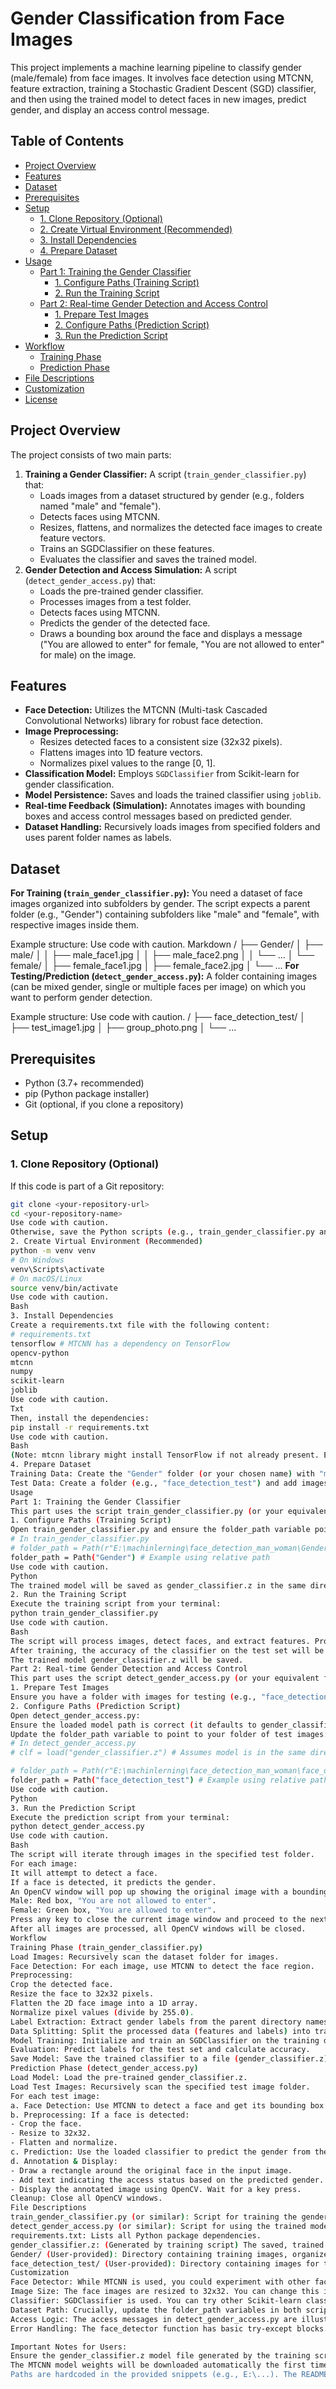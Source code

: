 # Gender Classification from Face Images

This project implements a machine learning pipeline to classify gender (male/female) from face images. It involves face detection using MTCNN, feature extraction, training a Stochastic Gradient Descent (SGD) classifier, and then using the trained model to detect faces in new images, predict gender, and display an access control message.

## Table of Contents

- [Project Overview](#project-overview)
- [Features](#features)
- [Dataset](#dataset)
- [Prerequisites](#prerequisites)
- [Setup](#setup)
  - [1. Clone Repository (Optional)](#1-clone-repository-optional)
  - [2. Create Virtual Environment (Recommended)](#2-create-virtual-environment-recommended)
  - [3. Install Dependencies](#3-install-dependencies)
  - [4. Prepare Dataset](#4-prepare-dataset)
- [Usage](#usage)
  - [Part 1: Training the Gender Classifier](#part-1-training-the-gender-classifier)
    - [1. Configure Paths (Training Script)](#1-configure-paths-training-script)
    - [2. Run the Training Script](#2-run-the-training-script)
  - [Part 2: Real-time Gender Detection and Access Control](#part-2-real-time-gender-detection-and-access-control)
    - [1. Prepare Test Images](#1-prepare-test-images)
    - [2. Configure Paths (Prediction Script)](#2-configure-paths-prediction-script)
    - [3. Run the Prediction Script](#3-run-the-prediction-script)
- [Workflow](#workflow)
  - [Training Phase](#training-phase)
  - [Prediction Phase](#prediction-phase)
- [File Descriptions](#file-descriptions)
- [Customization](#customization)
- [License](#license)

## Project Overview

The project consists of two main parts:
1.  **Training a Gender Classifier:** A script (`train_gender_classifier.py`) that:
    -   Loads images from a dataset structured by gender (e.g., folders named "male" and "female").
    -   Detects faces using MTCNN.
    -   Resizes, flattens, and normalizes the detected face images to create feature vectors.
    -   Trains an SGDClassifier on these features.
    -   Evaluates the classifier and saves the trained model.
2.  **Gender Detection and Access Simulation:** A script (`detect_gender_access.py`) that:
    -   Loads the pre-trained gender classifier.
    -   Processes images from a test folder.
    -   Detects faces using MTCNN.
    -   Predicts the gender of the detected face.
    -   Draws a bounding box around the face and displays a message ("You are allowed to enter" for female, "You are not allowed to enter" for male) on the image.

## Features

-   **Face Detection:** Utilizes the MTCNN (Multi-task Cascaded Convolutional Networks) library for robust face detection.
-   **Image Preprocessing:**
    -   Resizes detected faces to a consistent size (32x32 pixels).
    -   Flattens images into 1D feature vectors.
    -   Normalizes pixel values to the range [0, 1].
-   **Classification Model:** Employs `SGDClassifier` from Scikit-learn for gender classification.
-   **Model Persistence:** Saves and loads the trained classifier using `joblib`.
-   **Real-time Feedback (Simulation):** Annotates images with bounding boxes and access control messages based on predicted gender.
-   **Dataset Handling:** Recursively loads images from specified folders and uses parent folder names as labels.

## Dataset

**For Training (`train_gender_classifier.py`):**
You need a dataset of face images organized into subfolders by gender. The script expects a parent folder (e.g., "Gender") containing subfolders like "male" and "female", with respective images inside them.

Example structure:
Use code with caution.
Markdown
<project-root>/
├── Gender/
│ ├── male/
│ │ ├── male_face1.jpg
│ │ ├── male_face2.png
│ │ └── ...
│ └── female/
│ ├── female_face1.jpg
│ ├── female_face2.jpg
│ └── ...
**For Testing/Prediction (`detect_gender_access.py`):**
A folder containing images (can be mixed gender, single or multiple faces per image) on which you want to perform gender detection.

Example structure:
Use code with caution.
<project-root>/
├── face_detection_test/
│ ├── test_image1.jpg
│ ├── group_photo.png
│ └── ...
## Prerequisites

-   Python (3.7+ recommended)
-   pip (Python package installer)
-   Git (optional, if you clone a repository)

## Setup

### 1. Clone Repository (Optional)

If this code is part of a Git repository:
```bash
git clone <your-repository-url>
cd <your-repository-name>
Use code with caution.
Otherwise, save the Python scripts (e.g., train_gender_classifier.py and detect_gender_access.py) to your project directory.
2. Create Virtual Environment (Recommended)
python -m venv venv
# On Windows
venv\Scripts\activate
# On macOS/Linux
source venv/bin/activate
Use code with caution.
Bash
3. Install Dependencies
Create a requirements.txt file with the following content:
# requirements.txt
tensorflow # MTCNN has a dependency on TensorFlow
opencv-python
mtcnn
numpy
scikit-learn
joblib
Use code with caution.
Txt
Then, install the dependencies:
pip install -r requirements.txt
Use code with caution.
Bash
(Note: mtcnn library might install TensorFlow if not already present. Ensure TensorFlow is compatible with your system, especially if you have a GPU.)
4. Prepare Dataset
Training Data: Create the "Gender" folder (or your chosen name) with "male" and "female" subfolders as described in the Dataset section and populate them with images.
Test Data: Create a folder (e.g., "face_detection_test") and add images you want to test the prediction script on.
Usage
Part 1: Training the Gender Classifier
This part uses the script train_gender_classifier.py (or your equivalent file name).
1. Configure Paths (Training Script)
Open train_gender_classifier.py and ensure the folder_path variable points to your main training dataset directory:
# In train_gender_classifier.py
# folder_path = Path(r"E:\machinlerning\face_detection_man_woman\Gender")
folder_path = Path("Gender") # Example using relative path
Use code with caution.
Python
The trained model will be saved as gender_classifier.z in the same directory as the script.
2. Run the Training Script
Execute the training script from your terminal:
python train_gender_classifier.py
Use code with caution.
Bash
The script will process images, detect faces, and extract features. Progress will be printed.
After training, the accuracy of the classifier on the test set will be displayed.
The trained model gender_classifier.z will be saved.
Part 2: Real-time Gender Detection and Access Control
This part uses the script detect_gender_access.py (or your equivalent file name).
1. Prepare Test Images
Ensure you have a folder with images for testing (e.g., "face_detection_test").
2. Configure Paths (Prediction Script)
Open detect_gender_access.py:
Ensure the loaded model path is correct (it defaults to gender_classifier.z in the current directory).
Update the folder_path variable to point to your folder of test images:
# In detect_gender_access.py
# clf = load("gender_classifier.z") # Assumes model is in the same directory

# folder_path = Path(r"E:\machinlerning\face_detection_man_woman\face_detection_test")
folder_path = Path("face_detection_test") # Example using relative path
Use code with caution.
Python
3. Run the Prediction Script
Execute the prediction script from your terminal:
python detect_gender_access.py
Use code with caution.
Bash
The script will iterate through images in the specified test folder.
For each image:
It will attempt to detect a face.
If a face is detected, it predicts the gender.
An OpenCV window will pop up showing the original image with a bounding box around the detected face and an access message:
Male: Red box, "You are not allowed to enter".
Female: Green box, "You are allowed to enter".
Press any key to close the current image window and proceed to the next one.
After all images are processed, all OpenCV windows will be closed.
Workflow
Training Phase (train_gender_classifier.py)
Load Images: Recursively scan the dataset folder for images.
Face Detection: For each image, use MTCNN to detect the face region.
Preprocessing:
Crop the detected face.
Resize the face to 32x32 pixels.
Flatten the 2D face image into a 1D array.
Normalize pixel values (divide by 255.0).
Label Extraction: Extract gender labels from the parent directory names (e.g., "male", "female").
Data Splitting: Split the processed data (features and labels) into training and testing sets.
Model Training: Initialize and train an SGDClassifier on the training data.
Evaluation: Predict labels for the test set and calculate accuracy.
Save Model: Save the trained classifier to a file (gender_classifier.z) using joblib.
Prediction Phase (detect_gender_access.py)
Load Model: Load the pre-trained gender_classifier.z.
Load Test Images: Recursively scan the specified test image folder.
For each test image:
a. Face Detection: Use MTCNN to detect a face and get its bounding box coordinates.
b. Preprocessing: If a face is detected:
- Crop the face.
- Resize to 32x32.
- Flatten and normalize.
c. Prediction: Use the loaded classifier to predict the gender from the processed face features.
d. Annotation & Display:
- Draw a rectangle around the original face in the input image.
- Add text indicating the access status based on the predicted gender.
- Display the annotated image using OpenCV. Wait for a key press.
Cleanup: Close all OpenCV windows.
File Descriptions
train_gender_classifier.py (or similar): Script for training the gender classification model.
detect_gender_access.py (or similar): Script for using the trained model to detect gender in images and simulate access control.
requirements.txt: Lists all Python package dependencies.
gender_classifier.z: (Generated by training script) The saved, trained Scikit-learn SGDClassifier model.
Gender/ (User-provided): Directory containing training images, organized by gender subfolders.
face_detection_test/ (User-provided): Directory containing images for testing the prediction script.
Customization
Face Detector: While MTCNN is used, you could experiment with other face detectors (e.g., Haar cascades from OpenCV, dlib).
Image Size: The face images are resized to 32x32. You can change this in both scripts, but ensure consistency. Larger sizes might capture more detail but increase computation.
Classifier: SGDClassifier is used. You can try other Scikit-learn classifiers (e.g., SVC, RandomForestClassifier) or even deep learning models for gender classification.
Dataset Path: Crucially, update the folder_path variables in both scripts to match your local setup. Using relative paths (as suggested in the examples) is good practice.
Access Logic: The access messages in detect_gender_access.py are illustrative. You can modify the logic and messages as needed.
Error Handling: The face_detector function has basic try-except blocks. You might want to add more robust error handling or logging.

Important Notes for Users:
Ensure the gender_classifier.z model file generated by the training script is available in the location expected by the prediction script (by default, the same directory).
The MTCNN model weights will be downloaded automatically the first time it's used. This requires an internet connection.
Paths are hardcoded in the provided snippets (e.g., E:\...). The README encourages using relative paths and provides examples. Users must adjust these paths.
